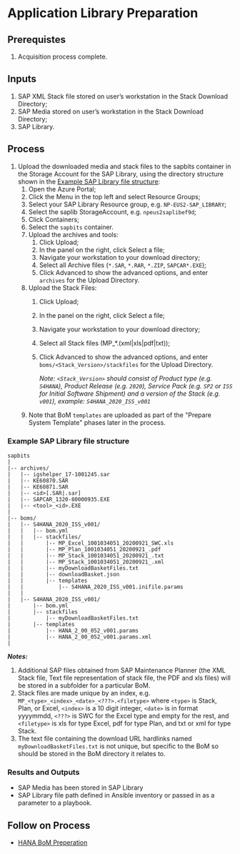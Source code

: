 # Application Library Preparation

## Prerequistes

1. Acquisition process complete.

## Inputs

1. SAP XML Stack file stored on user’s workstation in the Stack Download Directory;
1. SAP Media stored on user’s workstation in the Stack Download Directory;
1. SAP Library.

## Process

1. Upload the downloaded media and stack files to the sapbits container in the Storage Account for the SAP Library, using the directory structure shown in the [Example SAP Library file structure](#example-sap-library-file-structure):
   1. Open the Azure Portal;
   1. Click the Menu in the top left and select Resource Groups;
   1. Select your SAP Library Resource group, e.g. `NP-EUS2-SAP_LIBRARY`;
   1. Select the saplib StorageAccount, e.g. `npeus2saplibef9d`;
   1. Click Containers;
   1. Select the `sapbits` container.
   1. Upload the archives and tools:
      1. Click Upload;
      1. In the panel on the right, click Select a file;
      1. Navigate your workstation to your download directory;
      1. Select all Archive files (`*.SAR`, `*.RAR`, `*.ZIP`, `SAPCAR*.EXE`);
      1. Click Advanced to show the advanced options, and enter `archives` for the Upload Directory.
   1. Upload the Stack Files:
      1. Click Upload;
      1. In the panel on the right, click Select a file;
      1. Navigate your workstation to your download directory;
      1. Select all Stack files (MP_*.(xml|xls|pdf|txt));
      1. Click Advanced to show the advanced options, and enter `boms/<Stack_Version>/stackfiles` for the Upload Directory.

         _Note: `<Stack_Version>` should consist of Product type (e.g. `S4HANA`), Product Release (e.g. `2020`), Service Pack (e.g. `SP2` or `ISS` for Initial Software Shipment) and a version of the Stack (e.g. `v001`), example: `S4HANA_2020_ISS_v001`_
   1. Note that BoM `templates` are uploaded as part of the "Prepare System Template" phases later in the process.


### Example SAP Library file structure

```text
sapbits
|
|-- archives/
|   |-- igshelper_17-1001245.sar
|   |-- KE60870.SAR
|   |-- KE60871.SAR
|   |-- <id>[.SAR|.sar]
|   |-- SAPCAR_1320-80000935.EXE
|   |-- <tool>_<id>.EXE
|
|-- boms/
|   |-- S4HANA_2020_ISS_v001/
|   |   |-- bom.yml
|   |   |-- stackfiles/
|   |       |-- MP_Excel_1001034051_20200921_SWC.xls
|   |       |-- MP_Plan_1001034051_20200921_.pdf
|   |       |-- MP_Stack_1001034051_20200921_.txt
|   |       |-- MP_Stack_1001034051_20200921_.xml
|   |       |-- myDownloadBasketFiles.txt
|   |       |-- downloadBasket.json
|   |       |-- templates
|   |           |-- S4HANA_2020_ISS_v001.inifile.params
|   |
|   |-- S4HANA_2020_ISS_v001/
|       |-- bom.yml
|       |-- stackfiles
|           |-- myDownloadBasketFiles.txt
|       |-- templates
|           |-- HANA_2_00_052_v001.params
|           |-- HANA_2_00_052_v001.params.xml
|
```

**_Notes:_**

1. Additional SAP files obtained from SAP Maintenance Planner (the XML Stack file, Text file representation of stack file, the PDF and xls files) will be stored in a subfolder for a particular BoM.
1. Stack files are made unique by an index, e.g. `MP_<type>_<index>_<date>_<???>.<filetype>` where `<type>` is Stack, Plan, or Excel, `<index>` is a 10 digit integer, `<date>` is in format yyyymmdd, `<???>` is SWC for the Excel type and empty for the rest, and `<filetype>` is xls for type Excel, pdf for type Plan, and txt or xml for type Stack.
1. The text file containing the download URL hardlinks named `myDownloadBasketFiles.txt` is not unique, but specific to the BoM so should be stored in the BoM directory it relates to.

### Results and Outputs

- SAP Media has been stored in SAP Library
- SAP Library file path defined in Ansible inventory or passed in as a parameter to a playbook.

## Follow on Process

- [HANA BoM Preperation](./prepare-bom.md)
